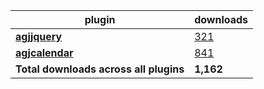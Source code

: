plugin|downloads
------|----------
[**agjjquery**](https://www.npmjs.com/package/agjjquery)|[321](https://www.npmjs.com/package/agjjquery)
[**agjcalendar**](https://www.npmjs.com/package/agjcalendar)|[841](https://www.npmjs.com/package/agjcalendar)
**Total downloads across all plugins**|**1,162**

